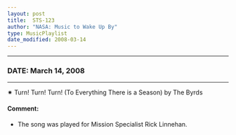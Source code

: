 ```yaml
---
layout: post
title:  STS-123
author: "NASA: Music to Wake Up By"
type: MusicPlaylist
date_modified: 2008-03-14
---
```


----
### DATE: March 14, 2008
----
✷ Turn! Turn! Turn! (To Everything There is a Season) by The Byrds

#### Comment:
* The song was played for Mission Specialist Rick Linnehan.
